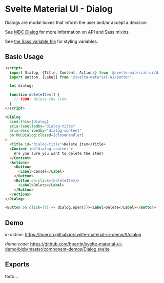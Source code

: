# Svelte Material UI - Dialog

Dialogs are modal boxes that inform the user and/or accept a decision.

See [MDC Dialog](https://material.io/develop/web/components/dialogs/) for more information on API and Sass mixins.

See [the Sass variable file](https://github.com/material-components/material-components-web/blob/v3.1.1/packages/mdc-dialog/_variables.scss) for styling variables.

## Basic Usage

```html
<script>
  import Dialog, {Title, Content, Actions} from '@svelte-material-ui/dialog';
  import Button, {Label} from '@svelte-material-ui/button';

  let dialog;

  function deleteItem() {
    // TODO: delete the item.
  }
</script>

<Dialog
  bind:this={dialog}
  aria-labelledby="dialog-title"
  aria-describedby="dialog-content"
  on:MDCDialog:closed={closeHandler}
>
  <Title id="dialog-title">Delete Item</Title>
  <Content id="dialog-content">
    Are you sure you want to delete the item?
  </Content>
  <Actions>
    <Button>
      <Label>Cancel</Label>
    </Button>
    <Button on:click={deleteItem}>
      <Label>Delete</Label>
    </Button>
  </Actions>
</Dialog>

<Button on:click={() => dialog.open()}><Label>Delete</Label></Button>
```

## Demo

*in action:* https://hperrin.github.io/svelte-material-ui-demo/#/dialog

*demo code:* https://github.com/hperrin/svelte-material-ui-demo/blob/master/component-demos/Dialog.svelte

## Exports

todo...